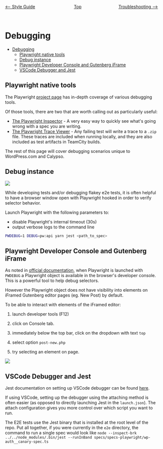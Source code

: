<div style="width: 45%; float:left" align="left"><a href="./style_guide.md"><-- Style Guide</a> </div>
<div style="width: 5%; float:left" align="center"><a href="./../README.md">Top</a></div>
<div style="width: 45%; float:right"align="right"><a href="./troubleshooting.md"> Troubleshooting --></a> </div>

<br><br>

# Debugging

<!-- TOC -->

- [Debugging](#debugging)
  - [Playwright native tools](#playwright-native-tools)
  - [Debug instance](#debug-instance)
  - [Playwright Developer Console and Gutenberg iFrame](#playwright-developer-console-and-gutenberg-iframe)
  - [VSCode Debugger and Jest](#vscode-debugger-and-jest)

<!-- /TOC -->

## Playwright native tools

The Playwright [project page](https://playwright.dev/docs/debug/) has in-depth coverage of various debugging tools.

Of those tools, there are two that are worth calling out as particularly useful:

- [The Playwright Inspector](https://playwright.dev/docs/inspector) - A very easy way to quickly see what's going wrong with a spec you are writing.
- [The Playwright Trace Viewer](https://playwright.dev/docs/trace-viewer#viewing-the-trace) - Any failing test will write a trace to a `.zip` file. These traces are included when running locally, and they are also included as test artifacts in TeamCity builds.

The rest of this page will cover debugging scenarios unique to WordPress.com and Calypso.

## Debug instance

<img src="https://cldup.com/FURE4BK9FF.png">

While developing tests and/or debugging flakey e2e tests, it is often helpful to have a browser window open with Playwright hooked in order to verify selector behavior.

Launch Playwright with the following parameters to:

- disable Playwright's internal timeout (30s)
- output verbose logs to the command line

```bash
PWDEBUG=1 DEBUG=pw:api yarn jest <path_to_spec>
```

## Playwright Developer Console and Gutenberg iFrame

As noted in [official documentation](https://playwright.dev/docs/debug#selectors-in-developer-tools-console), when Playwright is launched with `PWDEBUG` a Playwright object is available in the browser's developer console. This is a powerful tool to help debug selectors.

However the Playwright object does not have visibility into elements on iFramed Gutenberg editor pages (eg. New Post) by default.

To be able to interact with elements of the iFramed editor:

1. launch developer tools (F12)

2. click on Console tab.

3. immediately below the top bar, click on the dropdown with text `top`

4. select option `post-new.php`

5. try selecting an element on page.

<img src="https://cldup.com/cSQEdamVDI.gif"/>

## VSCode Debugger and Jest

Jest documentation on setting up VSCode debugger can be found [here](https://jestjs.io/docs/troubleshooting#debugging-in-vs-code).

If using VSCode, setting up the debugger using the attaching method is often easier (as opposed to directly launching Jest in the `launch.json`). The attach configuration gives you more control over which script you want to run.

The E2E tests use the Jest binary that is installed at the root level of the repo. Put all together, if you were currently in the `e2e` directory, the command to run a single spec would look like `node --inspect-brk ../../node_modules/.bin/jest --runInBand specs/specs-playwright/wp-auth__canary-spec.ts`
